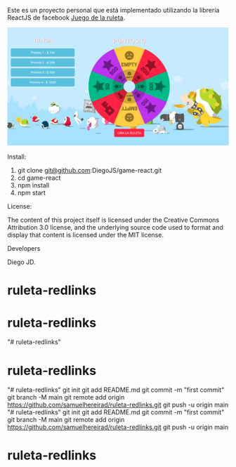 Este es un proyecto personal que está implementado utilizando la librería ReactJS de facebook [Juego de la ruleta](https://diegojs.github.io/game-react/).

<img src="public/captura.png"/>

Install:

1. git clone git@github.com:DiegoJS/game-react.git
2. cd game-react
3. npm install
4. npm start

License:

The content of this project itself is licensed under the Creative Commons Attribution 3.0 license, and the underlying source code used to format and display that content is licensed under the MIT license.

Developers

Diego JD.
# ruleta-redlinks
# ruleta-redlinks
"# ruleta-redlinks" 
# ruleta-redlinks
"# ruleta-redlinks"  git init git add README.md git commit -m "first commit" git branch -M main git remote add origin https://github.com/samuelhereirad/ruleta-redlinks.git git push -u origin main
"# ruleta-redlinks"  git init git add README.md git commit -m "first commit" git branch -M main git remote add origin https://github.com/samuelhereirad/ruleta-redlinks.git git push -u origin main
# ruleta-redlinks

